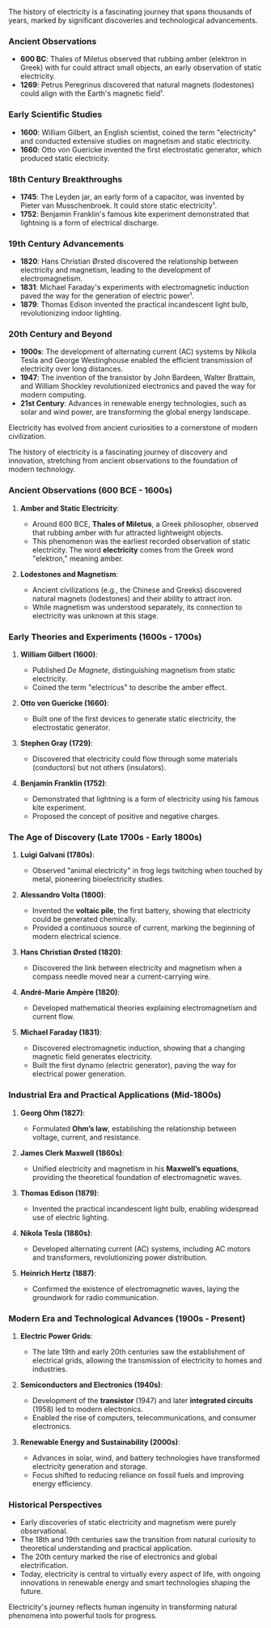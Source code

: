 The history of electricity is a fascinating journey that spans thousands of years, marked by significant discoveries and technological advancements.

### Ancient Observations

- **600 BC**: Thales of Miletus observed that rubbing amber (elektron in Greek) with fur could attract small objects, an early observation of static electricity.
- **1269**: Petrus Peregrinus discovered that natural magnets (lodestones) could align with the Earth's magnetic field¹.

### Early Scientific Studies

- **1600**: William Gilbert, an English scientist, coined the term "electricity" and conducted extensive studies on magnetism and static electricity.
- **1660**: Otto von Guericke invented the first electrostatic generator, which produced static electricity.

### 18th Century Breakthroughs

- **1745**: The Leyden jar, an early form of a capacitor, was invented by Pieter van Musschenbroek. It could store static electricity¹.
- **1752**: Benjamin Franklin's famous kite experiment demonstrated that lightning is a form of electrical discharge.

### 19th Century Advancements

- **1820**: Hans Christian Ørsted discovered the relationship between electricity and magnetism, leading to the development of electromagnetism.
- **1831**: Michael Faraday's experiments with electromagnetic induction paved the way for the generation of electric power¹.
- **1879**: Thomas Edison invented the practical incandescent light bulb, revolutionizing indoor lighting.

### 20th Century and Beyond

- **1900s**: The development of alternating current (AC) systems by Nikola Tesla and George Westinghouse enabled the efficient transmission of electricity over long distances.
- **1947**: The invention of the transistor by John Bardeen, Walter Brattain, and William Shockley revolutionized electronics and paved the way for modern computing.
- **21st Century**: Advances in renewable energy technologies, such as solar and wind power, are transforming the global energy landscape.

Electricity has evolved from ancient curiosities to a cornerstone of modern civilization.

The history of electricity is a fascinating journey of discovery and innovation, stretching from ancient observations to the foundation of modern technology.

### **Ancient Observations (600 BCE - 1600s)**

1. **Amber and Static Electricity**:
   - Around 600 BCE, **Thales of Miletus**, a Greek philosopher, observed that rubbing amber with fur attracted lightweight objects.
   - This phenomenon was the earliest recorded observation of static electricity. The word **electricity** comes from the Greek word "elektron," meaning amber.

2. **Lodestones and Magnetism**:
   - Ancient civilizations (e.g., the Chinese and Greeks) discovered natural magnets (lodestones) and their ability to attract iron.
   - While magnetism was understood separately, its connection to electricity was unknown at this stage.

### **Early Theories and Experiments (1600s - 1700s)**

1. **William Gilbert (1600)**:

   - Published *De Magnete*, distinguishing magnetism from static electricity.
   - Coined the term "electricus" to describe the amber effect.

2. **Otto von Guericke (1660)**:

   - Built one of the first devices to generate static electricity, the electrostatic generator.

3. **Stephen Gray (1729)**:

   - Discovered that electricity could flow through some materials (conductors) but not others (insulators).

4. **Benjamin Franklin (1752)**:

   - Demonstrated that lightning is a form of electricity using his famous kite experiment.
   - Proposed the concept of positive and negative charges.

### **The Age of Discovery (Late 1700s - Early 1800s)**

1. **Luigi Galvani (1780s)**:

   - Observed "animal electricity" in frog legs twitching when touched by metal, pioneering bioelectricity studies.

2. **Alessandro Volta (1800)**:

   - Invented the **voltaic pile**, the first battery, showing that electricity could be generated chemically.
   - Provided a continuous source of current, marking the beginning of modern electrical science.

3. **Hans Christian Ørsted (1820)**:

   - Discovered the link between electricity and magnetism when a compass needle moved near a current-carrying wire.

4. **André-Marie Ampère (1820)**:

   - Developed mathematical theories explaining electromagnetism and current flow.

5. **Michael Faraday (1831)**:

   - Discovered electromagnetic induction, showing that a changing magnetic field generates electricity.
   - Built the first dynamo (electric generator), paving the way for electrical power generation.

### **Industrial Era and Practical Applications (Mid-1800s)**

1. **Georg Ohm (1827)**:

   - Formulated **Ohm’s law**, establishing the relationship between voltage, current, and resistance.

2. **James Clerk Maxwell (1860s)**:

   - Unified electricity and magnetism in his **Maxwell’s equations**, providing the theoretical foundation of electromagnetic waves.

3. **Thomas Edison (1879)**:

   - Invented the practical incandescent light bulb, enabling widespread use of electric lighting.

4. **Nikola Tesla (1880s)**:

   - Developed alternating current (AC) systems, including AC motors and transformers, revolutionizing power distribution.

5. **Heinrich Hertz (1887)**:

   - Confirmed the existence of electromagnetic waves, laying the groundwork for radio communication.

### **Modern Era and Technological Advances (1900s - Present)**

1. **Electric Power Grids**:

   - The late 19th and early 20th centuries saw the establishment of electrical grids, allowing the transmission of electricity to homes and industries.

2. **Semiconductors and Electronics (1940s)**:

   - Development of the **transistor** (1947) and later **integrated circuits** (1958) led to modern electronics.
   - Enabled the rise of computers, telecommunications, and consumer electronics.

3. **Renewable Energy and Sustainability (2000s)**:

   - Advances in solar, wind, and battery technologies have transformed electricity generation and storage.
   - Focus shifted to reducing reliance on fossil fuels and improving energy efficiency.

### **Historical Perspectives**

- Early discoveries of static electricity and magnetism were purely observational.
- The 18th and 19th centuries saw the transition from natural curiosity to theoretical understanding and practical application.
- The 20th century marked the rise of electronics and global electrification.
- Today, electricity is central to virtually every aspect of life, with ongoing innovations in renewable energy and smart technologies shaping the future.

Electricity's journey reflects human ingenuity in transforming natural phenomena into powerful tools for progress.
